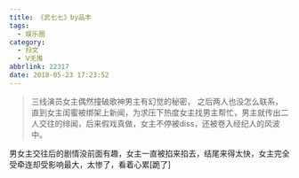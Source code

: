 ```yaml
---
title: 《武七七》by品丰
tags:
  - 娱乐圈
category:
  - 扫文
  - Ⅴ无推
abbrlink: 22317
date: 2018-05-23 17:23:52
---
```

<meta name="referrer" content="no-referrer" />

> 三线演员女主偶然撞破歌神男主有幻觉的秘密， 之后两人也没怎么联系，直到女主闺蜜被绑架上新闻，为求压下热度女主找男主帮忙，男主就传出二人交往的绯闻，后来假戏真做，女主不停被diss，还被卷入经纪人的风波中。

<!-- more -->

男女主交往后的剧情没前面有趣，女主一直被掐来掐去，结尾来得太快，女主完全受牵连却受影响最大，太惨了，看着心累[跪了]